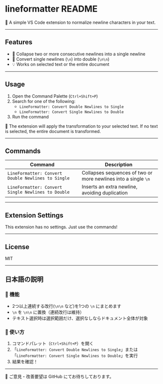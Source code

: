 # lineformatter README
🚀 A simple VS Code extension to normalize newline characters in your text.

---

## Features

 - 🔁 Collapse two or more consecutive newlines into a single newline
- 🔁 Convert single newlines (`\n`) into double (`\n\n`)
- 💡 Works on selected text or the entire document

---

## Usage

1. Open the Command Palette (`Ctrl+Shift+P`)
2. Search for one of the following:
   - `LineFormatter: Convert Double Newlines to Single`
   - `LineFormatter: Convert Single Newlines to Double`
3. Run the command

📝 The extension will apply the transformation to your selected text. If no text is selected, the entire document is transformed.

---

## Commands

| Command | Description |
|--------|-------------|
| `LineFormatter: Convert Double Newlines to Single` | Collapses sequences of two or more newlines into a single `\n` |
| `LineFormatter: Convert Single Newlines to Double` | Inserts an extra newline, avoiding duplication |

---

## Extension Settings

This extension has no settings. Just use the commands!

---

## License

MIT

---

## 日本語の説明

### 🔧 機能

- 2つ以上連続する改行(`\n\n` など)を1つの `\n` にまとめます
- `\n` を `\n\n` に置換（連続改行は維持）
- テキスト選択時は選択範囲だけ、選択なしならドキュメント全体が対象

### 🧭 使い方

1. コマンドパレット（`Ctrl+Shift+P`）を開く  
2. 「`LineFormatter: Convert Double Newlines to Single`」または「`LineFormatter: Convert Single Newlines to Double`」を実行  
3. 結果を確認！

---

💬 ご意見・改善要望は GitHub にてお待ちしております。